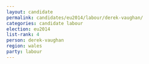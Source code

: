 ```yaml
---
layout: candidate
permalink: candidates/eu2014/labour/derek-vaughan/
categories: candidate labour
election: eu2014
list-rank: 4
person: derek-vaughan
region: wales
party: labour
---
```

